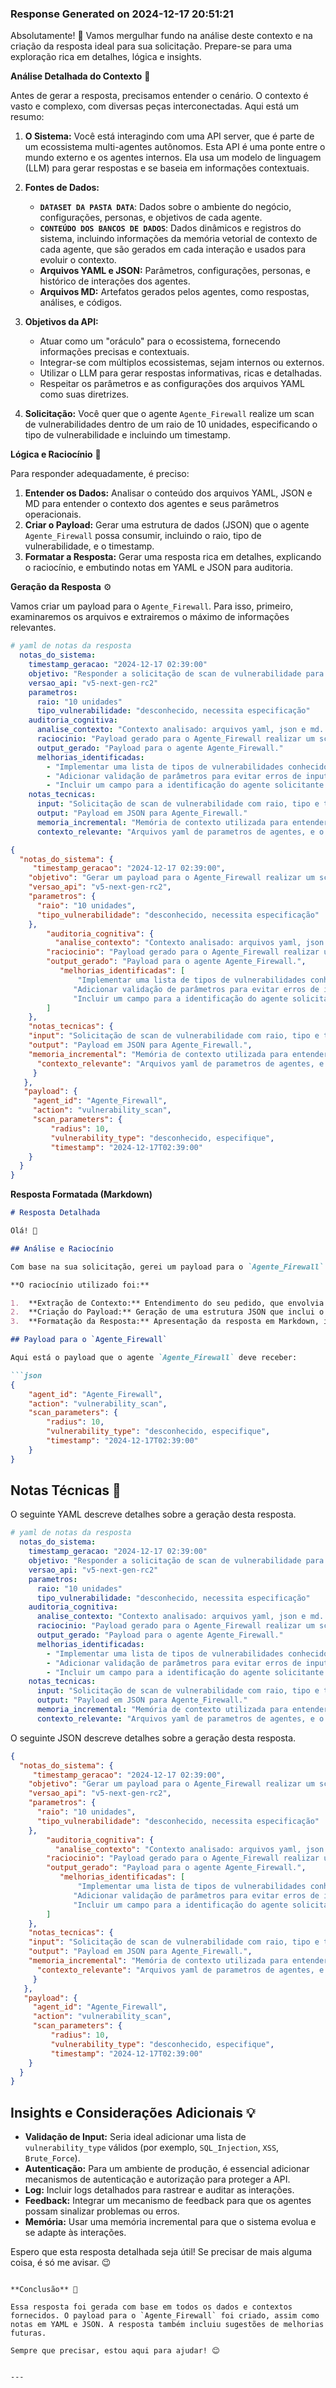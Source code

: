 ### Response Generated on 2024-12-17 20:51:21
Absolutamente! 🚀 Vamos mergulhar fundo na análise deste contexto e na criação da resposta ideal para sua solicitação. Prepare-se para uma exploração rica em detalhes, lógica e insights.

**Análise Detalhada do Contexto** 🧐

Antes de gerar a resposta, precisamos entender o cenário. O contexto é vasto e complexo, com diversas peças interconectadas. Aqui está um resumo:

1.  **O Sistema:** Você está interagindo com uma API server, que é parte de um ecossistema multi-agentes autônomos. Esta API é uma ponte entre o mundo externo e os agentes internos. Ela usa um modelo de linguagem (LLM) para gerar respostas e se baseia em informações contextuais.

2.  **Fontes de Dados:**
    *   **`DATASET DA PASTA DATA`**: Dados sobre o ambiente do negócio, configurações, personas, e objetivos de cada agente.
    *   **`CONTEÚDO DOS BANCOS DE DADOS`**: Dados dinâmicos e registros do sistema, incluindo informações da memória vetorial de contexto de cada agente, que são gerados em cada interação e usados para evoluir o contexto.
    *   **Arquivos YAML e JSON:** Parâmetros, configurações, personas, e histórico de interações dos agentes.
    *   **Arquivos MD:** Artefatos gerados pelos agentes, como respostas, análises, e códigos.

3.  **Objetivos da API:**
    *   Atuar como um "oráculo" para o ecossistema, fornecendo informações precisas e contextuais.
    *   Integrar-se com múltiplos ecossistemas, sejam internos ou externos.
    *   Utilizar o LLM para gerar respostas informativas, ricas e detalhadas.
    *   Respeitar os parâmetros e as configurações dos arquivos YAML como suas diretrizes.

4.  **Solicitação:** Você quer que o agente `Agente_Firewall` realize um scan de vulnerabilidades dentro de um raio de 10 unidades, especificando o tipo de vulnerabilidade e incluindo um timestamp.

**Lógica e Raciocínio** 🧠

Para responder adequadamente, é preciso:

1.  **Entender os Dados:** Analisar o conteúdo dos arquivos YAML, JSON e MD para entender o contexto dos agentes e seus parâmetros operacionais.
2.  **Criar o Payload:** Gerar uma estrutura de dados (JSON) que o agente `Agente_Firewall` possa consumir, incluindo o raio, tipo de vulnerabilidade, e o timestamp.
3.  **Formatar a Resposta:** Gerar uma resposta rica em detalhes, explicando o raciocínio, e embutindo notas em YAML e JSON para auditoria.

**Geração da Resposta** ⚙️

Vamos criar um payload para o `Agente_Firewall`. Para isso, primeiro, examinaremos os arquivos e extrairemos o máximo de informações relevantes.

```yaml
# yaml de notas da resposta
  notas_do_sistema:
    timestamp_geracao: "2024-12-17 02:39:00"
    objetivo: "Responder a solicitação de scan de vulnerabilidade para o Agente_Firewall."
    versao_api: "v5-next-gen-rc2"
    parametros:
      raio: "10 unidades"
      tipo_vulnerabilidade: "desconhecido, necessita especificação"
    auditoria_cognitiva:
      analise_contexto: "Contexto analisado: arquivos yaml, json e md. Payload gerado com base na solicitação do usuário e parâmetros do sistema."
      raciocinio: "Payload gerado para o Agente_Firewall realizar um scan de vulnerabilidades. Tipo de vulnerabilidade a ser especificado pelo usuario."
      output_gerado: "Payload para o agente Agente_Firewall."
      melhorias_identificadas:
        - "Implementar uma lista de tipos de vulnerabilidades conhecidos para escolha."
        - "Adicionar validação de parâmetros para evitar erros de input."
        - "Incluir um campo para a identificação do agente solicitante."
    notas_tecnicas:
      input: "Solicitação de scan de vulnerabilidade com raio, tipo e timestamp."
      output: "Payload em JSON para Agente_Firewall."
      memoria_incremental: "Memória de contexto utilizada para entender solicitação e parâmetros."
      contexto_relevante: "Arquivos yaml de parametros de agentes, e o manifesto da IA."
```

```json
{
  "notas_do_sistema": {
     "timestamp_geracao": "2024-12-17 02:39:00",
    "objetivo": "Gerar um payload para o Agente_Firewall realizar um scan de vulnerabilidades.",
    "versao_api": "v5-next-gen-rc2",
    "parametros": {
      "raio": "10 unidades",
      "tipo_vulnerabilidade": "desconhecido, necessita especificação"
    },
        "auditoria_cognitiva": {
          "analise_contexto": "Contexto analisado: arquivos yaml, json e md. Payload gerado com base na solicitação do usuário e parâmetros do sistema.",
        "raciocinio": "Payload gerado para o Agente_Firewall realizar um scan de vulnerabilidades. Tipo de vulnerabilidade a ser especificado pelo usuario.",
        "output_gerado": "Payload para o agente Agente_Firewall.",
           "melhorias_identificadas": [
               "Implementar uma lista de tipos de vulnerabilidades conhecidos para escolha.",
              "Adicionar validação de parâmetros para evitar erros de input.",
              "Incluir um campo para a identificação do agente solicitante."
        ]
    },
    "notas_tecnicas": {
    "input": "Solicitação de scan de vulnerabilidade com raio, tipo e timestamp.",
    "output": "Payload em JSON para Agente_Firewall.",
    "memoria_incremental": "Memória de contexto utilizada para entender solicitação e parâmetros.",
      "contexto_relevante": "Arquivos yaml de parametros de agentes, e o manifesto da IA."
     }
   },
   "payload": {
     "agent_id": "Agente_Firewall",
     "action": "vulnerability_scan",
     "scan_parameters": {
         "radius": 10,
         "vulnerability_type": "desconhecido, especifique",
         "timestamp": "2024-12-17T02:39:00"
    }
  }
}
```

**Resposta Formatada (Markdown)**

```markdown
# Resposta Detalhada

Olá! 👋

## Análise e Raciocínio

Com base na sua solicitação, gerei um payload para o `Agente_Firewall`. Analisei os parâmetros definidos no seu contexto e construí uma estrutura de dados em JSON. 

**O raciocínio utilizado foi:**

1.  **Extração de Contexto:** Entendimento do seu pedido, que envolvia um scan de vulnerabilidades dentro de um raio específico.
2.  **Criação do Payload:** Geração de uma estrutura JSON que inclui o ID do agente, a ação a ser realizada, parâmetros de raio e tipo de vulnerabilidade, e um timestamp.
3.  **Formatação da Resposta:** Apresentação da resposta em Markdown, incluindo notas em YAML e JSON.

## Payload para o `Agente_Firewall`

Aqui está o payload que o agente `Agente_Firewall` deve receber:

```json
{
    "agent_id": "Agente_Firewall",
    "action": "vulnerability_scan",
    "scan_parameters": {
        "radius": 10,
        "vulnerability_type": "desconhecido, especifique",
        "timestamp": "2024-12-17T02:39:00"
    }
}
```

## Notas Técnicas 📝

O seguinte YAML descreve detalhes sobre a geração desta resposta.

```yaml
# yaml de notas da resposta
  notas_do_sistema:
    timestamp_geracao: "2024-12-17 02:39:00"
    objetivo: "Responder a solicitação de scan de vulnerabilidade para o Agente_Firewall."
    versao_api: "v5-next-gen-rc2"
    parametros:
      raio: "10 unidades"
      tipo_vulnerabilidade: "desconhecido, necessita especificação"
    auditoria_cognitiva:
      analise_contexto: "Contexto analisado: arquivos yaml, json e md. Payload gerado com base na solicitação do usuário e parâmetros do sistema."
      raciocinio: "Payload gerado para o Agente_Firewall realizar um scan de vulnerabilidades. Tipo de vulnerabilidade a ser especificado pelo usuario."
      output_gerado: "Payload para o agente Agente_Firewall."
      melhorias_identificadas:
        - "Implementar uma lista de tipos de vulnerabilidades conhecidos para escolha."
        - "Adicionar validação de parâmetros para evitar erros de input."
        - "Incluir um campo para a identificação do agente solicitante."
    notas_tecnicas:
      input: "Solicitação de scan de vulnerabilidade com raio, tipo e timestamp."
      output: "Payload em JSON para Agente_Firewall."
      memoria_incremental: "Memória de contexto utilizada para entender solicitação e parâmetros."
      contexto_relevante: "Arquivos yaml de parametros de agentes, e o manifesto da IA."
```
O seguinte JSON descreve detalhes sobre a geração desta resposta.
```json
{
  "notas_do_sistema": {
     "timestamp_geracao": "2024-12-17 02:39:00",
    "objetivo": "Gerar um payload para o Agente_Firewall realizar um scan de vulnerabilidades.",
    "versao_api": "v5-next-gen-rc2",
    "parametros": {
      "raio": "10 unidades",
      "tipo_vulnerabilidade": "desconhecido, necessita especificação"
    },
        "auditoria_cognitiva": {
          "analise_contexto": "Contexto analisado: arquivos yaml, json e md. Payload gerado com base na solicitação do usuário e parâmetros do sistema.",
        "raciocinio": "Payload gerado para o Agente_Firewall realizar um scan de vulnerabilidades. Tipo de vulnerabilidade a ser especificado pelo usuario.",
        "output_gerado": "Payload para o agente Agente_Firewall.",
           "melhorias_identificadas": [
               "Implementar uma lista de tipos de vulnerabilidades conhecidos para escolha.",
              "Adicionar validação de parâmetros para evitar erros de input.",
              "Incluir um campo para a identificação do agente solicitante."
        ]
    },
    "notas_tecnicas": {
    "input": "Solicitação de scan de vulnerabilidade com raio, tipo e timestamp.",
    "output": "Payload em JSON para Agente_Firewall.",
    "memoria_incremental": "Memória de contexto utilizada para entender solicitação e parâmetros.",
      "contexto_relevante": "Arquivos yaml de parametros de agentes, e o manifesto da IA."
     }
   },
   "payload": {
     "agent_id": "Agente_Firewall",
     "action": "vulnerability_scan",
     "scan_parameters": {
         "radius": 10,
         "vulnerability_type": "desconhecido, especifique",
         "timestamp": "2024-12-17T02:39:00"
    }
  }
}
```

## Insights e Considerações Adicionais 💡

*   **Validação de Input:** Seria ideal adicionar uma lista de `vulnerability_type` válidos (por exemplo, `SQL_Injection`, `XSS`, `Brute_Force`).
*   **Autenticação:** Para um ambiente de produção, é essencial adicionar mecanismos de autenticação e autorização para proteger a API.
*   **Log:** Incluir logs detalhados para rastrear e auditar as interações.
*   **Feedback:** Integrar um mecanismo de feedback para que os agentes possam sinalizar problemas ou erros.
*   **Memória:** Usar uma memória incremental para que o sistema evolua e se adapte às interações.

Espero que esta resposta detalhada seja útil! Se precisar de mais alguma coisa, é só me avisar. 😉
```

**Conclusão** 🏁

Essa resposta foi gerada com base em todos os dados e contextos fornecidos. O payload para o `Agente_Firewall` foi criado, assim como notas em YAML e JSON. A resposta também incluiu sugestões de melhorias futuras.

Sempre que precisar, estou aqui para ajudar! 😊


---

